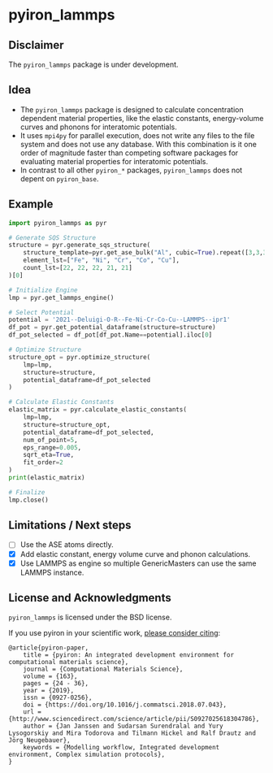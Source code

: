 # pyiron_lammps

## Disclaimer
The `pyiron_lammps` package is under development. 

## Idea
* The `pyiron_lammps` package is designed to calculate concentration dependent material properties, like the elastic constants, energy-volume curves and phonons for interatomic potentials. 
* It uses `mpi4py` for parallel execution, does not write any files to the file system and does not use any database. With this combination is it one order of magnitude faster than competing software packages for evaluating material properties for interatomic potentials. 
* In contrast to all other `pyiron_*` packages, `pyiron_lammps` does not depent on `pyiron_base`. 

## Example
```python
import pyiron_lammps as pyr

# Generate SQS Structure
structure = pyr.generate_sqs_structure(
    structure_template=pyr.get_ase_bulk("Al", cubic=True).repeat([3,3,3]), 
    element_lst=["Fe", "Ni", "Cr", "Co", "Cu"], 
    count_lst=[22, 22, 22, 21, 21]
)[0]

# Initialize Engine 
lmp = pyr.get_lammps_engine()

# Select Potential
potential = '2021--Deluigi-O-R--Fe-Ni-Cr-Co-Cu--LAMMPS--ipr1'
df_pot = pyr.get_potential_dataframe(structure=structure)
df_pot_selected = df_pot[df_pot.Name==potential].iloc[0]

# Optimize Structure
structure_opt = pyr.optimize_structure(
    lmp=lmp, 
    structure=structure, 
    potential_dataframe=df_pot_selected
)

# Calculate Elastic Constants
elastic_matrix = pyr.calculate_elastic_constants(
    lmp=lmp, 
    structure=structure_opt, 
    potential_dataframe=df_pot_selected, 
    num_of_point=5, 
    eps_range=0.005, 
    sqrt_eta=True, 
    fit_order=2
)
print(elastic_matrix)

# Finalize
lmp.close()
```

## Limitations / Next steps
* [ ] Use the ASE atoms directly.
* [X] Add elastic constant, energy volume curve and phonon calculations. 
* [X] Use LAMMPS as engine so multiple GenericMasters can use the same LAMMPS instance. 

## License and Acknowledgments
`pyiron_lammps` is licensed under the BSD license.

If you use pyiron in your scientific work, [please consider citing](http://www.sciencedirect.com/science/article/pii/S0927025618304786):

```
@article{pyiron-paper,
    title = {pyiron: An integrated development environment for computational materials science},
    journal = {Computational Materials Science},
    volume = {163},
    pages = {24 - 36},
    year = {2019},
    issn = {0927-0256},
    doi = {https://doi.org/10.1016/j.commatsci.2018.07.043},
    url = {http://www.sciencedirect.com/science/article/pii/S0927025618304786},
    author = {Jan Janssen and Sudarsan Surendralal and Yury Lysogorskiy and Mira Todorova and Tilmann Hickel and Ralf Drautz and Jörg Neugebauer},
    keywords = {Modelling workflow, Integrated development environment, Complex simulation protocols},
}
```
